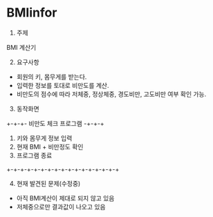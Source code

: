 # BMIinfor

1. 주제

BMI 계산기

2. 요구사항

- 회원의 키, 몸무게를 받는다.
- 입력한 정보를 토대로 비만도를 계산.
- 비만도의 점수에 따라 저체중, 정상체중, 경도비만, 고도비만 여부 확인 가능.

3. 동작화면

+-+-+- 비만도 체크 프로그램 -+-+-+
1. 키와 몸무게 정보 입력
2. 현재 BMI + 비만정도 확인 
3. 프로그램 종료

+-+-+-+-+-+-+-+-+-+-+-+-+-+-+-+-+


4. 현재 발견된 문제(수정중)

- 아직 BMI계산이 제대로 되지 않고 있음
- 저체중으로만 결과값이 나오고 있음
